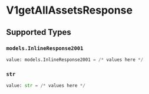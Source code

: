 # V1getAllAssetsResponse


## Supported Types

### `models.InlineResponse2001`

```python
value: models.InlineResponse2001 = /* values here */
```

### `str`

```python
value: str = /* values here */
```

